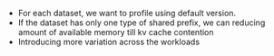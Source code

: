 - For each dataset, we want to profile using default version. 
- If the dataset has only one type of shared prefix, we can reducing amount of available memory till kv cache contention
- Introducing more variation across the workloads